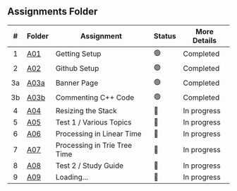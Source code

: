 ##  Assignments Folder

|   #   | Folder | Assignment |    Status  | More Details
| :---: | ----------- | ---------------------- |    ----------- |----------- |
|   1   | <a href="https://docs.google.com/spreadsheets/d/1SvxY7V82s1o-MfIch2vWafe0FpAWLEObwlbyb2lK7yk/edit#gid=0">A01</a>     | Getting Setup    |   🟢  | Completed |
|   2   | <a href="../">A02</a>     | Github Setup    |    🟢  | Completed|
|   3a   | <a href="A03a">A03a</a>     | Banner Page   |    🟢  | Completed|
|   3b   | <a href="A03b">A03b</a>     | Commenting C++ Code   |    🟢  | Completed|
|   4   | <a href="A04">A04</a>     | Resizing the Stack   |    🔴  | In progress|
|   5   | <a href="A05">A05</a>     | Test 1 / Various Topics   |    🔴  | In progress|
|   6   | <a href="A06">A06</a>     | Processing in Linear Time   |    🔴  | In progress|
|   7   | <a href="A07">A07</a>     | Processing in Trie Tree Time   |    🔴  | In progress|
|   8   | <a href="A08">A08</a>     | Test 2 / Study Guide   |    🔴  | In progress|
|   9   | <a href="A09">A09</a>     | Loading...   |    🔴  | In progress|
